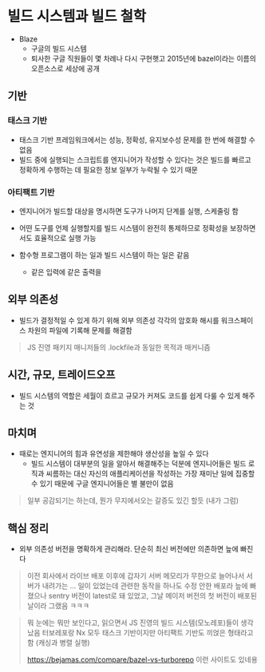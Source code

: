 # 빌드 시스템과 빌드 철학

- Blaze
  - 구글의 빌드 시스템
  - 퇴사한 구글 직원들이 몇 차례나 다시 구현햇고 2015년에 bazel이라는 이름의 오픈소스로 세상에 공개

## 기반

### 태스크 기반
  - 태스크 기반 프레임워크에서는 성능, 정확성, 유지보수성 문제를 한 번에 해결할 수 없음
  - 빌드 중에 실행되는 스크립트를 엔지니어가 작성할 수 있다는 것은 빌드를 빠르고 정확하게 수행하는 데 필요한 정보 일부가 누락될 수 있기 때문

### 아티팩트 기반
  - 엔지니어가 빌드할 대상을 명시하면 도구가 나머지 단계를 실행, 스케줄링 함
  - 어떤 도구를 언제 실행할지를 빌드 시스템이 완전히 통제하므로 정확성을 보장하면서도 효율적으로 실행 가능

- 함수형 프로그램이 하는 일과 빌드 시스템이 하는 일은 같음
  - 같은 입력에 같은 출력을

## 외부 의존성

- 빌드가 결정적일 수 있게 하기 위해 외부 의존성 각각의 암호화 해시를 워크스페이스 차원의 파일에 기록해 문제를 해결함

> JS 진영 패키지 매니저들의 .lockfile과 동일한 목적과 매커니즘

## 시간, 규모, 트레이드오프

- 빌드 시스템의 역할은 세월이 흐르고 규모가 커져도 코드를 쉽게 다룰 수 있게 해주는 것

## 마치며

- 때로는 엔지니어의 힘과 유연성을 제한해야 생산성을 높일 수 있다
  - 빌드 시스템이 대부분의 일을 알아서 해결해주는 덕분에 엔지니어들은 빌드 로직과 씨름하는 대신 자신의 애플리케이션을 작성하는 가장 재미난 일에 집중할 수 있기 때문에 구글 엔지니어들은 별 불만이 없음

> 일부 공감되기는 하는데, 뭔가 무지에서오는 갈증도 있긴 할듯 (내가 그럼)

## 핵심 정리

- 외부 의존성 버전을 명확하게 관리해라. 단순히 최신 버전에만 의존하면 늪에 빠진다

> 이전 회사에서 라이브 배포 이후에 갑자기 서버 메모리가 무한으로 늘어나서 서버가 내려가는 ... 일이 있었는데
> 관련한 동작을 하나도 수정 안한 배포라 늪에 빠졌으나
> sentry 버전이 latest로 돼 있었고, 그날 메이저 버전의 첫 버전이 배포된 날이라 그랬음 ㅋㅋㅋ

> 뭐 눈에는 뭐만 보인다고, 읽으면서 JS 진영의 빌드 시스템(모노레포)들이 생각났음
> 터보레포랑 Nx 모두 태스크 기반이지만 아티팩트 기반도 끼얹은 형태라고 함 (캐싱과 병렬 실행)
>
> https://bejamas.com/compare/bazel-vs-turborepo
> 이런 사이트도 있네용